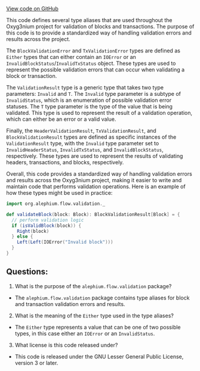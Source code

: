 [View code on GitHub](https://github.com/alephium/alephium/flow/src/main/scala/org/alephium/flow/validation/package.scala)

This code defines several type aliases that are used throughout the Oxyg3nium project for validation of blocks and transactions. The purpose of this code is to provide a standardized way of handling validation errors and results across the project.

The `BlockValidationError` and `TxValidationError` types are defined as `Either` types that can either contain an `IOError` or an `InvalidBlockStatus`/`InvalidTxStatus` object. These types are used to represent the possible validation errors that can occur when validating a block or transaction.

The `ValidationResult` type is a generic type that takes two type parameters: `Invalid` and `T`. The `Invalid` type parameter is a subtype of `InvalidStatus`, which is an enumeration of possible validation error statuses. The `T` type parameter is the type of the value that is being validated. This type is used to represent the result of a validation operation, which can either be an error or a valid value.

Finally, the `HeaderValidationResult`, `TxValidationResult`, and `BlockValidationResult` types are defined as specific instances of the `ValidationResult` type, with the `Invalid` type parameter set to `InvalidHeaderStatus`, `InvalidTxStatus`, and `InvalidBlockStatus`, respectively. These types are used to represent the results of validating headers, transactions, and blocks, respectively.

Overall, this code provides a standardized way of handling validation errors and results across the Oxyg3nium project, making it easier to write and maintain code that performs validation operations. Here is an example of how these types might be used in practice:

```scala
import org.alephium.flow.validation._

def validateBlock(block: Block): BlockValidationResult[Block] = {
  // perform validation logic
  if (isValidBlock(block)) {
    Right(block)
  } else {
    Left(Left(IOError("Invalid block")))
  }
}
```
## Questions: 
 1. What is the purpose of the `alephium.flow.validation` package?
- The `alephium.flow.validation` package contains type aliases for block and transaction validation errors and results.

2. What is the meaning of the `Either` type used in the type aliases?
- The `Either` type represents a value that can be one of two possible types, in this case either an `IOError` or an `InvalidStatus`.

3. What license is this code released under?
- This code is released under the GNU Lesser General Public License, version 3 or later.
